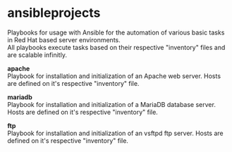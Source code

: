 # ansibleprojects
Playbooks for usage with Ansible for the automation of various basic tasks in Red Hat based server environments.  
All playbooks execute tasks based on their respective "inventory" files and are scalable infinitly.

**apache**  
Playbook for installation and initialization of an Apache web server. Hosts are defined on it's respective "inventory" file.  

**mariadb**  
Playbook for installation and initialization of a MariaDB database server. Hosts are defined on it's respective "inventory" file.  

**ftp**  
Playbook for installation and initialization of an vsftpd ftp server. Hosts are defined on it's respective "inventory" file.  
